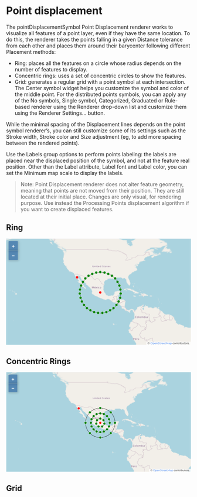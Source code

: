 # Point displacement

The pointDisplacementSymbol Point Displacement renderer works to visualize all features of a point layer, even if they have the same location. To do this, the renderer takes the points falling in a given Distance tolerance from each other and places them around their barycenter following different Placement methods:

* Ring: places all the features on a circle whose radius depends on the number of features to display.
* Concentric rings: uses a set of concentric circles to show the features.
* Grid: generates a regular grid with a point symbol at each intersection.
The Center symbol widget helps you customize the symbol and color of the middle point. For the distributed points symbols, you can apply any of the No symbols, Single symbol, Categorized, Graduated or Rule-based renderer using the Renderer drop-down list and customize them using the Renderer Settings… button.

While the minimal spacing of the Displacement lines depends on the point symbol renderer’s, you can still customize some of its settings such as the Stroke width, Stroke color and Size adjustment (eg, to add more spacing between the rendered points).

Use the Labels group options to perform points labeling: the labels are placed near the displaced position of the symbol, and not at the feature real position. Other than the Label attribute, Label font and Label color, you can set the Minimum map scale to display the labels.

> Note: Point Displacement renderer does not alter feature geometry, meaning that points are not moved from their position. They are still located at their initial place. Changes are only visual, for rendering purpose. Use instead the Processing Points displacement algorithm if you want to create displaced features.


## Ring
![Salario básico](./docs/mexico-ring.png)

## Concentric Rings

![Salario básico](./docs/mexico-concentric-rings.png)

## Grid